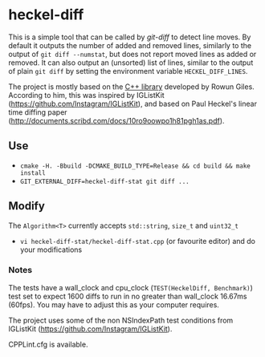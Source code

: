 # heckel-diff

This is a simple tool that can be called by *git-diff* to detect line moves.  By default it outputs the number of added and removed lines, similarly to the output of `git diff --numstat`, but does not report moved lines as added or removed.  It can also output an (unsorted) list of lines, similar to the output of plain `git diff` by setting the environment variable `HECKEL_DIFF_LINES`.

The project is mostly based on the [C++ library](https://github.com/rowungiles/heckel_diff) developed by Rowun Giles.  According to him, this was inspired by IGListKit (https://github.com/Instagram/IGListKit), and based on Paul Heckel's linear time diffing paper (http://documents.scribd.com/docs/10ro9oowpo1h81pgh1as.pdf).

## Use
- `cmake -H. -Bbuild -DCMAKE_BUILD_TYPE=Release && cd build && make install`
- `GIT_EXTERNAL_DIFF=heckel-diff-stat git diff ...`

## Modify
The `Algorithm<T>` currently accepts `std::string`, `size_t` and `uint32_t`
- `vi heckel-diff-stat/heckel-diff-stat.cpp` (or favourite editor) and do your modifications

### Notes
The tests have a wall_clock and cpu_clock (`TEST(HeckelDiff, Benchmark)`) test set to expect 1600 diffs to run in no greater than wall_clock 16.67ms (60fps). You may have to adjust this as your computer requires.

The project uses some of the non NSIndexPath test conditions from IGListKit (https://github.com/Instagram/IGListKit).

CPPLint.cfg is available.
